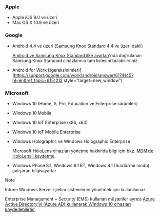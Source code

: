 

### <a name="apple"></a>Apple
- Apple iOS 9.0 ve üzeri
- Mac OS X 10.9 ve üzeri

### <a name="google"></a>Google
- Android 4.4 ve üzeri (Samsung Knox Standard 4.4 ve üzeri dahil)

  [Android ve Samsung Knox Standard ilke ayarları](/intune-classic/android-policy-settings-in-microsoft-intune.md#supported-samsung-knox-standard-devices)’nda doğrulanan Samsung Knox Standard cihazlarının tam listesini bulabilirsiniz.


- Android for Work [(gereksinimler)](https://support.google.com/work/android/answer/6174145?hl=en&ref_topic=6151012 style="target=new_window")

### <a name="microsoft"></a>Microsoft

- Windows 10 (Home, S, Pro, Education ve Enterprise sürümleri)
- Windows 10 Mobile
- Windows 10 IoT Enterprise (x86, x64)
- Windows 10 IoT Mobile Enterprise
- Windows Holographic ve Windows Holographic Enterprise

  Microsoft HoloLens cihazları yönetme hakkında bilgi için bkz. [MDM’de HoloLens’i kaydetme](https://docs.microsoft.com/hololens/hololens-enroll-mdm).

- Windows Phone 8.1, Windows 8.1 RT, Windows 8.1 (Sürdürme modu) çalıştıran bilgisayarlar

> [!NOTE]
> Intune Windows Server işletim sistemlerini yönetmek için kullanılamaz.

Enterprise Management + Security (EMS) kullanan müşteriler ayrıca [Azure Active Directory’yi (Azure AD) kullanarak Windows 10 cihazları kaydedebilirler](/intune-classic/deploy-use/set-up-windows-device-management-with-microsoft-intune#azure-active-directory-enrollment).



